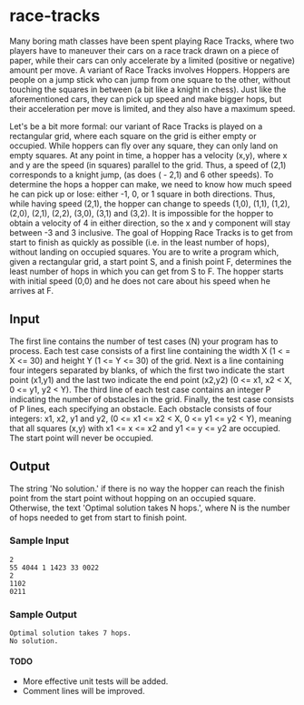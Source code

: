 # race-tracks

Many boring math classes have been spent playing Race Tracks, where two players have to maneuver their cars on a race track drawn on a piece of paper, while their cars can only accelerate by a limited (positive or negative) amount per move.
A variant of Race Tracks involves Hoppers. Hoppers are people on a jump stick who can jump from one square to the other, without touching the squares in between (a bit like a knight in chess). Just like the aforementioned cars, they can pick up speed and make bigger hops, but their acceleration per move is limited, and they also have a maximum speed.

Let's be a bit more formal: our variant of Race Tracks is played on a rectangular grid, where each square on the grid is either empty or occupied. While hoppers can fly over any square, they can only land on empty squares. At any point in time, a hopper has a velocity (x,y), where x and y are the speed (in squares) parallel to the grid. Thus, a speed of (2,1) corresponds to a knight jump, (as does ( - 2,1) and 6 other speeds).
To determine the hops a hopper can make, we need to know how much speed he can pick up or lose: either -1, 0, or 1 square in both directions. Thus, while having speed (2,1), the hopper can change to speeds (1,0), (1,1), (1,2), (2,0), (2,1), (2,2), (3,0), (3,1) and (3,2). It is impossible for the hopper to obtain a velocity of 4 in either direction, so the x and y component will stay between -3 and 3 inclusive.
The goal of Hopping Race Tracks is to get from start to finish as quickly as possible (i.e. in the least number of hops), without landing on occupied squares. You are to write a program which, given a rectangular grid, a start point S, and a finish point F, determines the least number of hops in which you can get from S to F. The hopper starts with initial speed (0,0) and he does not care about his speed when he arrives at F.

## Input

The first line contains the number of test cases (N) your program has to process. Each test case consists of a first line containing the width X (1 < = X <= 30) and height Y (1 <= Y <= 30) of the grid. Next is a line containing four integers separated by blanks, of which the first two indicate the start point (x1,y1) and the last two indicate the end point (x2,y2) (0 <= x1, x2 < X, 0 <= y1, y2 < Y). The third line of each test case contains an integer P indicating the number of obstacles in the grid. Finally, the test case consists of P lines, each specifying an obstacle. Each obstacle consists of four integers: x1, x2, y1 and y2, (0 <= x1 <= x2 < X, 0 <= y1 <= y2 < Y), meaning that all squares (x,y) with x1 <= x <= x2 and y1 <= y <= y2 are occupied. The start point will never be occupied.

## Output

The string 'No solution.' if there is no way the hopper can reach the finish point from the start point without hopping on an occupied square. Otherwise, the text 'Optimal solution takes N hops.', where N is the number of hops needed to get from start to finish point.

### Sample Input

```
2
55 4044 1 1423 33 0022
2
1102
0211
```

### Sample Output

```
Optimal solution takes 7 hops.
No solution.
```

#### TODO

* More effective unit tests will be added.
* Comment lines will be improved.
